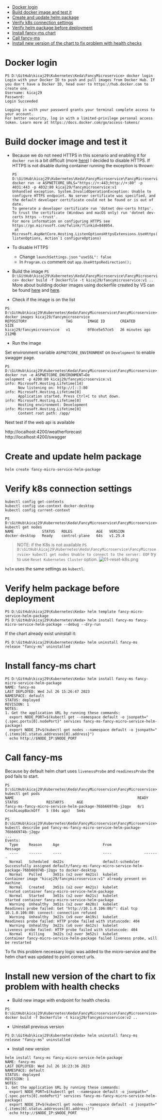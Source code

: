 - [Docker login](#docker-login)
- [Build docker image and test it](#build-docker-image-and-test-it)
- [Create and update helm package](#create-and-update-helm-package)
- [Verify k8s connection settings](#verify-k8s-connection-settings)
- [Verify helm package before deployment](#verify-helm-package-before-deployment)
- [Install fancy-ms chart](#install-fancy-ms-chart)
- [Call fancy-ms](#call-fancy-ms)
- [Install new version of the chart to fix problem with health checks](#install-new-version-of-the-chart-to-fix-problem-with-health-checks)

# Docker login

```
PS D:\GitHub\kicaj29\Kubernetes\Keda\FancyMicroservice> docker login
Login with your Docker ID to push and pull images from Docker Hub. If you don't have a Docker ID, head over to https://hub.docker.com to create one.
Username: kicaj29
Password:
Login Succeeded

Logging in with your password grants your terminal complete access to your account.
For better security, log in with a limited-privilege personal access token. Learn more at https://docs.docker.com/go/access-tokens/
```

# Build docker image and test it

* Because we do not need HTTPS in this scenario and enabling it for `docker run` is a bit difficult (more [here](https://medium.com/@woeterman_94/docker-in-visual-studio-unable-to-configure-https-endpoint-f95727187f5f)) I decided to disable HTTPS. If HTTPS is not disable during container running the exception is thrown:

  ```
  PS D:\GitHub\kicaj29\Kubernetes\Keda\FancyMicroservice\FancyMicroservice> docker run -e ASPNETCORE_URLS="https://+:443;http://+:80" -p 4031:443 -p 4032:80 kicaj29/fancymicroservice:v1
  Unhandled exception. System.InvalidOperationException: Unable to configure HTTPS endpoint. No server certificate was specified, and the default developer certificate could not be found or is out of date.
  To generate a developer certificate run 'dotnet dev-certs https'. To trust the certificate (Windows and macOS only) run 'dotnet dev-certs https --trust'.
  For more information on configuring HTTPS see https://go.microsoft.com/fwlink/?linkid=848054.
   at Microsoft.AspNetCore.Hosting.ListenOptionsHttpsExtensions.UseHttps(ListenOptions listenOptions, Action`1 configureOptions)
  ```
* To disable HTTPS
  * Change `launchSettings.json` `"useSSL": false`
  * In `Program.cs` comment out `app.UseHttpsRedirection();`

* Build the image
`PS D:\GitHub\kicaj29\Kubernetes\Keda\FancyMicroservice\FancyMicroservice> docker build -f Dockerfile -t kicaj29/fancymicroservice:v1 ..`
More about building docker images using dockerfile created by VS can be found [here](https://learn.microsoft.com/en-us/visualstudio/containers/container-build?view=vs-2022#docker-build) and [here](https://stackoverflow.com/questions/72718492/cannot-run-docker-build-when-using-docker-setup-from-visual-studio).

* Check if the image is on the list

```
PS D:\GitHub\kicaj29\Kubernetes\Keda\FancyMicroservice\FancyMicroservice> docker images kicaj29/fancymicroservice
REPOSITORY                  TAG       IMAGE ID       CREATED          SIZE
kicaj29/fancymicroservice   v1        0f0ce5e57ce5   26 minutes ago   212MB
```

* Run the image

Set environment variable `ASPNETCORE_ENVIRONMENT` on `Development` to enable swagger page.

```
PS D:\GitHub\kicaj29\Kubernetes\Keda\FancyMicroservice\FancyMicroservice> docker run -e ASPNETCORE_ENVIRONMENT=De
velopment -p 4200:80 kicaj29/fancymicroservice:v1                                                                
info: Microsoft.Hosting.Lifetime[14]                                                                             
      Now listening on: http://[::]:80                                                                           
info: Microsoft.Hosting.Lifetime[0]                                                                              
      Application started. Press Ctrl+C to shut down.                                                            
info: Microsoft.Hosting.Lifetime[0]                                                                              
      Hosting environment: Development                                                                           
info: Microsoft.Hosting.Lifetime[0]                                                                              
      Content root path: /app/                                                                                   
```

Next test if the web api is available

http://localhost:4200/weatherforecast   
http://localhost:4200/swagger


# Create and update helm package

`helm create fancy-micro-service-helm-package`

# Verify k8s connection settings

```
kubectl config get-contexts
kubectl config use-context docker-desktop
kubectl config current-context
```
```
PS D:\GitHub\kicaj29\Kubernetes\Keda\FancyMicroservice\FancyMicroservice> kubectl get nodes
NAME             STATUS   ROLES           AGE   VERSION
docker-desktop   Ready    control-plane   64s   v1.25.4
```

>NOTE: if the K8s is not available `PS D:\GitHub\kicaj29\Kubernetes\Keda\FancyMicroservice\FancyMicroservice> kubectl get nodes
Unable to connect to the server: EOF` try to use `Reset Kubernetes Cluster` option.
![01-reset-k8s.png](./images/01-reset-k8s.png)

`helm` uses the same settings as `kubectl`.

# Verify helm package before deployment

```
PS D:\GitHub\kicaj29\Kubernetes\Keda> helm template fancy-micro-service-helm-package
PS D:\GitHub\kicaj29\Kubernetes\Keda> helm install fancy-ms fancy-micro-service-helm-package --debug --dry-run
```

If the chart already exist uninstall it:
```
PS D:\GitHub\kicaj29\Kubernetes\Keda> helm uninstall fancy-ms
release "fancy-ms" uninstalled
```

# Install fancy-ms chart

```
PS D:\GitHub\kicaj29\Kubernetes\Keda> helm install fancy-ms fancy-micro-service-helm-package
NAME: fancy-ms
LAST DEPLOYED: Wed Jul 26 15:26:47 2023
NAMESPACE: default
STATUS: deployed
REVISION: 1
NOTES:
1. Get the application URL by running these commands:
  export NODE_PORT=$(kubectl get --namespace default -o jsonpath="{.spec.ports[0].nodePort}" services fancy-ms-fancy-micro-service-helm-package)
  export NODE_IP=$(kubectl get nodes --namespace default -o jsonpath="{.items[0].status.addresses[0].address}")
  echo http://$NODE_IP:$NODE_PORT
```

# Call fancy-ms

Because by default helm chart uses `livenessProbe` and `readinessProbe` the pod fails to start.

```
PS D:\GitHub\kicaj29\Kubernetes\Keda\FancyMicroservice\FancyMicroservice> kubectl get pods
NAME                                                         READY   STATUS             RESTARTS      AGE
fancy-ms-fancy-micro-service-helm-package-76bb66974b-j2qgv   0/1     CrashLoopBackOff   5 (84s ago)   5m4s
```

```
PS D:\GitHub\kicaj29\Kubernetes\Keda\FancyMicroservice\FancyMicroservice> kubectl describe pod fancy-ms-fancy-micro-service-helm-package-76bb66974b-j2qgv
...
Events:
  Type     Reason     Age                    From               Message
  ----     ------     ----                   ----               -------
  Normal   Scheduled  4m22s                  default-scheduler  Successfully assigned default/fancy-ms-fancy-micro-service-helm-package-76bb66974b-j2qgv to docker-desktop
  Normal   Pulled     3m51s (x2 over 4m21s)  kubelet            Container image "kicaj29/fancymicroservice:v1" already present on machine
  Normal   Created    3m51s (x2 over 4m21s)  kubelet            Created container fancy-micro-service-helm-package
  Normal   Started    3m51s (x2 over 4m21s)  kubelet            Started container fancy-micro-service-helm-package
  Warning  Unhealthy  3m51s (x2 over 4m20s)  kubelet            Readiness probe failed: Get "http://10.1.0.106:80/": dial tcp 10.1.0.106:80: connect: connection refused
  Warning  Unhealthy  3m22s (x9 over 4m19s)  kubelet            Readiness probe failed: HTTP probe failed with statuscode: 404
  Warning  Unhealthy  3m22s (x6 over 4m12s)  kubelet            Liveness probe failed: HTTP probe failed with statuscode: 404
  Normal   Killing    3m22s (x2 over 3m52s)  kubelet            Container fancy-micro-service-helm-package failed liveness probe, will be restarted
```

To fix this problem necessary logic was added to the micro-service and the helm chart was updated to point correct urls.

# Install new version of the chart to fix problem with health checks

* Build new image with endpoint for health checks
```
PS D:\GitHub\kicaj29\Kubernetes\Keda\FancyMicroservice\FancyMicroservice> docker build -f Dockerfile -t kicaj29/fancymicroservice:v2 ..
```

* Uninstall previous version
```
PS D:\GitHub\kicaj29\Kubernetes\Keda> helm uninstall fancy-ms
release "fancy-ms" uninstalled
```

* Install new version
```
helm install fancy-ms fancy-micro-service-helm-package
NAME: fancy-ms
LAST DEPLOYED: Wed Jul 26 16:23:36 2023
NAMESPACE: default
STATUS: deployed
REVISION: 1
NOTES:
1. Get the application URL by running these commands:
  export NODE_PORT=$(kubectl get --namespace default -o jsonpath="{.spec.ports[0].nodePort}" services fancy-ms-fancy-micro-service-helm-package)
  export NODE_IP=$(kubectl get nodes --namespace default -o jsonpath="{.items[0].status.addresses[0].address}")
  echo http://$NODE_IP:$NODE_PORT
```